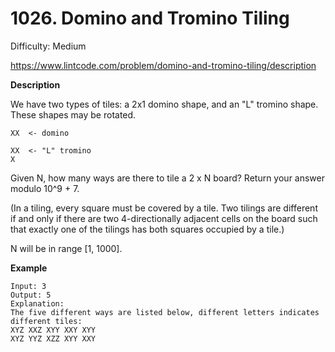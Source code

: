 # 1026. Domino and Tromino Tiling

Difficulty: Medium

https://www.lintcode.com/problem/domino-and-tromino-tiling/description

**Description**  

We have two types of tiles: a 2x1 domino shape, and an "L" tromino shape. These shapes may be rotated.
```
XX  <- domino

XX  <- "L" tromino
X
```

Given N, how many ways are there to tile a 2 x N board? Return your answer modulo 10^9 + 7.

(In a tiling, every square must be covered by a tile. Two tilings are different if and only if there are two 4-directionally adjacent cells on the board such that exactly one of the tilings has both squares occupied by a tile.)

N will be in range [1, 1000].

**Example**  
```
Input: 3
Output: 5
Explanation:
The five different ways are listed below, different letters indicates different tiles:
XYZ XXZ XYY XXY XYY
XYZ YYZ XZZ XYY XXY
```
